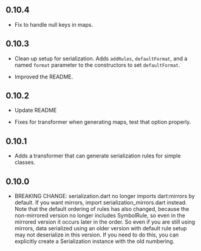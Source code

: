 ## 0.10.4
  * Fix to handle null keys in maps.

## 0.10.3
  * Clean up setup for serialization. Adds `addRules`,
    `defaultFormat`, and a named `format` parameter to
    the constructors to set `defaultFormat`.

  * Improved the README.
	
## 0.10.2

  * Update README

  * Fixes for transformer when generating maps, test that option properly.

## 0.10.1

  * Adds a transformer that can generate serialization rules for simple
    classes.

## 0.10.0

  * BREAKING CHANGE: serialization.dart no longer imports dart:mirrors by
    default. If you want mirrors, import serialization_mirrors.dart instead.
    Note that the default ordering of rules has also changed, because the 
    non-mirrored version no longer includes SymbolRule, so even in the 
    mirrored version it occurs later in the order. So even if you are still
    using mirrors, data serialized using an older version with default rule
    setup may not deserialize in this version. If you need to do this, you 
    can explicitly create a Serialization instance with the old numbering.
